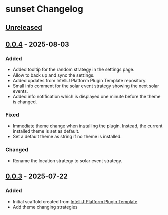 <!-- Keep a Changelog guide -> https://keepachangelog.com -->

# sunset Changelog

## [Unreleased]

## [0.0.4] - 2025-08-03

### Added

- Added tooltip for the random strategy in the settings page.
- Allow to back up and sync the settings.
- Added updates from IntelliJ Platform Plugin Template repository.
- Small info comment for the solar event strategy showing the next solar events.
- Added info notification which is displayed one minute before the theme is changed.

### Fixed

- Immediate theme change when installing the plugin. Instead, the current installed theme is set as default.
- Set a default theme as string if no theme is installed.

### Changed

- Rename the location strategy to solar event strategy.

## [0.0.3] - 2025-07-22

### Added

- Initial scaffold created from [IntelliJ Platform Plugin Template](https://github.com/JetBrains/intellij-platform-plugin-template)
- Add theme changing strategies

[Unreleased]: https://github.com/HaMatthias/sunset/compare/v0.0.4...HEAD
[0.0.4]: https://github.com/HaMatthias/sunset/compare/v0.0.3...v0.0.4
[0.0.3]: https://github.com/HaMatthias/sunset/commits/v0.0.3
